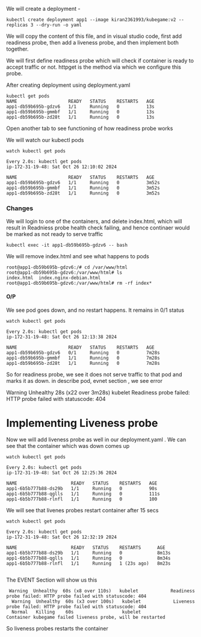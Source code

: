 
We will create a deployment - 

`kubectl create deployment app1 --image kiran2361993/kubegame:v2 --replicas 3 --dry-run -o yaml`

We will copy the content of this file, and in visual studio code, first add readiness probe, then add a liveness probe, and then implement both together.

We will first define readiness probe which will check if container is ready to accept traffic or not. httpget is the method via which we configure this probe.

After creating deployment using deployment.yaml

```
kubectl get pods
NAME                   READY   STATUS    RESTARTS   AGE
app1-db59b695b-gdzv6   1/1     Running   0          13s
app1-db59b695b-gmmbf   1/1     Running   0          13s
app1-db59b695b-zd28t   1/1     Running   0          13s

```
Open another tab to see functioning of how readiness probe works

We will watch our kubectl pods

```
watch kubectl get pods

Every 2.0s: kubectl get pods                                                          ip-172-31-19-48: Sat Oct 26 12:10:02 2024

NAME                   READY   STATUS    RESTARTS   AGE
app1-db59b695b-gdzv6   1/1     Running   0          3m52s
app1-db59b695b-gmmbf   1/1     Running   0          3m52s
app1-db59b695b-zd28t   1/1     Running   0          3m52s

```

### Changes

We will login to one of the containers, and delete index.html, which will result in Readniess probe health check failing, and hence continaer would be marked as not ready to serve traffic

`kubectl exec -it app1-db59b695b-gdzv6 -- bash`

We will remove index.html and see what happens to pods
```
root@app1-db59b695b-gdzv6:/# cd /var/www/html
root@app1-db59b695b-gdzv6:/var/www/html# ls
index.html  index.nginx-debian.html
root@app1-db59b695b-gdzv6:/var/www/html# rm -rf index*
```

#### O/P

We see pod goes down, and no restart happens. It remains in 0/1 status

```
watch kubectl get pods

Every 2.0s: kubectl get pods                                                          ip-172-31-19-48: Sat Oct 26 12:13:38 2024

NAME                   READY   STATUS    RESTARTS   AGE
app1-db59b695b-gdzv6   0/1     Running   0          7m28s
app1-db59b695b-gmmbf   1/1     Running   0          7m28s
app1-db59b695b-zd28t   1/1     Running   0          7m28s

```

So for readiness probe, we see it does not serve traffic to that pod and marks it as down. in describe pod, evnet section , we see error 

Warning  Unhealthy  28s (x22 over 3m28s)  kubelet            Readiness probe failed: HTTP probe failed with statuscode: 404

# Implementing Liveness probe

Now we will add liveness probe as well in our deployment.yaml . We can see that the container which was down comes up

```
watch kubectl get pods

Every 2.0s: kubectl get pods                                                          ip-172-31-19-48: Sat Oct 26 12:25:36 2024

NAME                    READY   STATUS    RESTARTS   AGE
app1-6b5b777b88-ds29b   1/1     Running   0          90s
app1-6b5b777b88-qglls   1/1     Running   0          111s
app1-6b5b777b88-rlnfl   1/1     Running   0          100
```

We will see that livenes probes restart container after 15 secs

```
watch kubectl get pods

Every 2.0s: kubectl get pods                                                          ip-172-31-19-48: Sat Oct 26 12:32:19 2024

NAME                    READY   STATUS    RESTARTS      AGE
app1-6b5b777b88-ds29b   1/1     Running   0             8m13s
app1-6b5b777b88-qglls   1/1     Running   0             8m34s
app1-6b5b777b88-rlnfl   1/1     Running   1 (23s ago)   8m23s


```

The EVENT Section will show us this 

```
 Warning  Unhealthy  60s (x8 over 110s)   kubelet            Readiness probe failed: HTTP probe failed with statuscode: 404
  Warning  Unhealthy  60s (x3 over 100s)   kubelet            Liveness probe failed: HTTP probe failed with statuscode: 404
  Normal   Killing    60s                  kubelet            Container kubegame failed liveness probe, will be restarted

```

So liveness probes restarts the container